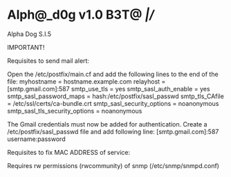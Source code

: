 # Alph@_d0g v1.0 B3T@ _\|/_
Alpha Dog S.I.5


IMPORTANT!

Requisites to send mail alert:

Open the /etc/postfix/main.cf and add the following lines to the end of the file:
	myhostname = hostname.example.com
	relayhost = [smtp.gmail.com]:587
	smtp_use_tls = yes
	smtp_sasl_auth_enable = yes
	smtp_sasl_password_maps = hash:/etc/postfix/sasl_passwd
	smtp_tls_CAfile = /etc/ssl/certs/ca-bundle.crt
	smtp_sasl_security_options = noanonymous
	smtp_sasl_tls_security_options = noanonymous

The Gmail credentials must now be added for authentication. Create a /etc/postfix/sasl_passwd file and add following line:
	[smtp.gmail.com]:587 username:password
	
	
Requisites to fix MAC ADDRESS of service:

Requires rw permissions (rwcommunity) of snmp (/etc/snmp/snmpd.conf)
